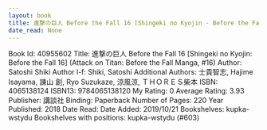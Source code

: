 ```yaml
---
layout: book
title: 進撃の巨人 Before the Fall 16 [Shingeki no Kyojin - Before the Fall 16] (Attack on Titan - Before the Fall Manga,  no. 16)
date_read: None
---
```


Book Id: 40955602
Title: 進撃の巨人 Before the Fall 16 [Shingeki no Kyojin: Before the Fall 16] (Attack on Titan: Before the Fall Manga, #16)
Author: Satoshi Shiki
Author l-f: Shiki, Satoshi
Additional Authors: 士貴智志, Hajime Isayama, 諫山 創, Ryo Suzukaze, 涼風涼, ＴＨＯＲＥＳ柴本
ISBN: 4065138124
ISBN13: 9784065138120
My Rating: 0
Average Rating: 3.93
Publisher: 講談社
Binding: Paperback
Number of Pages: 220
Year Published: 2018
Date Read: 
Date Added: 2019/10/21
Bookshelves: kupka-wstydu
Bookshelves with positions: kupka-wstydu (#603)

